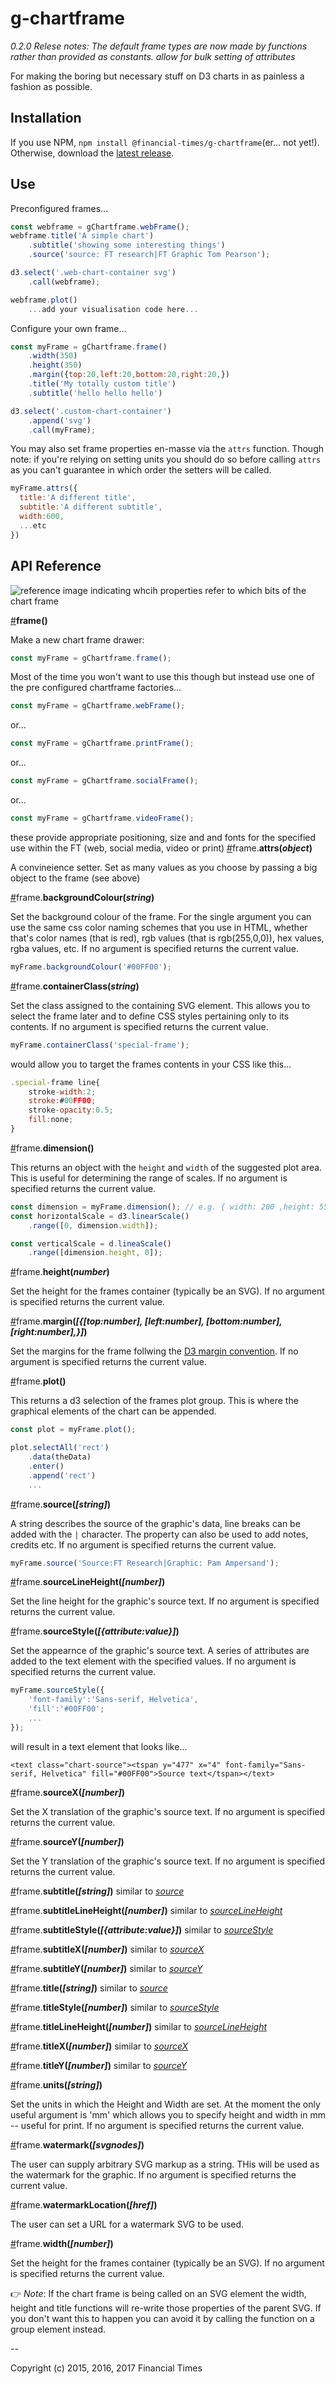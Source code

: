 # g-chartframe
_0.2.0 Relese notes: The default frame types are now made by functions rather than provided as constants._
_allow for bulk setting of attributes_


For making the boring but necessary stuff on D3 charts in as painless a fashion as possible.

## Installation

If you use NPM, `npm install @financial-times/g-chartframe`(er... not yet!). Otherwise, download the [latest release](https://github.com/ft-interactive/g-chartframe/releases/latest).

## Use

Preconfigured frames...

```js
const webframe = gChartframe.webFrame();
webframe.title('A simple chart')
	.subtitle('showing some interesting things')
	.source('source: FT research|FT Graphic Tom Pearson');

d3.select('.web-chart-container svg')
	.call(webframe);

webframe.plot()
	...add your visualisation code here...

```

Configure your own frame...
```js
const myFrame = gChartframe.frame()
	.width(350)
	.height(350)
	.margin({top:20,left:20,bottom:20,right:20,})
	.title('My totally custom title')
	.subtitle('hello hello hello')

d3.select('.custom-chart-container')
	.append('svg')
	.call(myFrame);
```

You may also set frame properties en-masse via the `attrs` function. Though note: if you're relying on setting units you should do so before calling `attrs` as you can't guarantee in which order the setters will be called. 

```js
myFrame.attrs({
  title:'A different title',
  subtitle:'A different subtitle',
  width:600,
  ...etc
})
```

## API Reference

![reference image indicating whcih properties refer to which bits of the chart frame](https://raw.githubusercontent.com/ft-interactive/g-chartframe/master/markup-frame.png)

<a id="frame-factory" href="#frame-factory">#</a>**frame()**

Make a new chart frame drawer:
```js
const myFrame = gChartframe.frame();
```

Most of the time you won't want to use this though but instead use one of the pre configured chartframe factories...
```js
const myFrame = gChartframe.webFrame();
```
or...
```js
const myFrame = gChartframe.printFrame();
```
or...
```js
const myFrame = gChartframe.socialFrame();
```
or...
```js
const myFrame = gChartframe.videoFrame();
```
these provide appropriate positioning, size and and fonts for the specified use within the FT (web, social media, video or print) 
<a id="frame-attrs" href="#frame-attrs">#</a>frame.**attrs(_object_)**

A convineience setter. Set as many values as you choose by passing a big object to the frame (see above)

<a id="frame-backgroundColour" href="#frame-backgroundColour">#</a>frame.**backgroundColour(_string_)**

Set the background colour of the frame. For the single argument you can use the same css color naming schemes that you use in HTML, whether that's color names (that is red), rgb values (that is rgb(255,0,0)), hex values, rgba values, etc. If no argument is specified returns the current value.

```js
myFrame.backgroundColour('#00FF00');
```

<a id="frame-containerClass" href="#frame-containerClass">#</a>frame.**containerClass(_string_)**

Set the class assigned to the containing SVG element. This allows you to select the frame later and to define CSS styles pertaining only to its contents. If no argument is specified returns the current value.

```js
myFrame.containerClass('special-frame');
```
would allow you to target the frames contents in your CSS like this...
```js
.special-frame line{
	stroke-width:2;
	stroke:#00FF00;
	stroke-opacity:0.5;
	fill:none;
}
```

<a id="frame-dimension" href="#frame-dimension">#</a>frame.**dimension()**

This returns an object with the `height` and `width` of the suggested plot area. This is useful for determining the range of scales.
If no argument is specified returns the current value.

```js
const dimension = myFrame.dimension(); // e.g. { width: 200 ,height: 550,}
const horizontalScale = d3.linearScale()
	.range([0, dimension.width]);

const verticalScale = d.lineaScale()
	.range([dimension.height, 0]);
```

<a id="frame-height" href="#frame-height">#</a>frame.**height(_number_)**

Set the height for the frames container (typically be an SVG).
If no argument is specified returns the current value.

<a id="frame-margin" href="#frame-margin">#</a>frame.**margin(_[{[top:number], [left:number], [bottom:number], [right:number],}]_)**

Set the margins for the frame follwing the <a href="https://bl.ocks.org/mbostock/3019563">D3 margin convention</a>.
If no argument is specified returns the current value.

<a id="frame-plot" href="#frame-plot">#</a>frame.**plot()**

This returns a d3 selection of the frames plot group. This is where the graphical elements of the chart can be appended.

```js
const plot = myFrame.plot();

plot.selectAll('rect')
	.data(theData)
	.enter()
	.append('rect')
	...

```

<a id="frame-source" href="#frame-source">#</a>frame.**source(_[string]_)**

A string describes the source of the graphic's data, line breaks can be added with the `|` character. The property can also be used to add notes, credits etc. If no argument is specified returns the current value.

```js
myFrame.source('Source:FT Research|Graphic: Pam Ampersand');

```

<a id="frame-sourceLineHeight" href="#frame-sourceLineHeight">#</a>frame.**sourceLineHeight(_[number]_)**

Set the line height for the graphic's source text. If no argument is specified returns the current value.

<a id="frame-sourceStyle" href="#frame-sourceStyle">#</a>frame.**sourceStyle(_[{attribute:value}]_)**

Set the appearnce of the graphic's source text. A series of attributes are added to the text element with the specified values. If no argument is specified returns the current value.

```js
myFrame.sourceStyle({
	'font-family':'Sans-serif, Helvetica',
	'fill':'#00FF00';
	...
});
```

will result in a text element that looks like...

```
<text class="chart-source"><tspan y="477" x="4" font-family="Sans-serif, Helvetica" fill="#00FF00">Source text</tspan></text>
```

<a id="frame-sourceX" href="#frame-sourceX">#</a>frame.**sourceX(_[number]_)**

Set the X translation of the graphic's source text. If no argument is specified returns the current value.

<a id="frame-sourceY" href="#frame-sourceY">#</a>frame.**sourceY(_[number]_)**

Set the Y translation of the graphic's source text. If no argument is specified returns the current value.

<a id="frame-subtitle" href="#frame-subtitle">#</a>frame.**subtitle(_[string]_)** similar to <a href="#frame-source">_source_</a>

<a id="frame-subtitleLineHeight" href="#frame-subtitleLineHeight">#</a>frame.**subtitleLineHeight(_[number]_)** similar to <a href="#frame-sourceLineHeight">_sourceLineHeight_</a>

<a id="frame-subtitleStyle" href="#frame-subtitleStyle">#</a>frame.**subtitleStyle(_[{attribute:value}]_)** similar to <a href="#frame-sourceStyle">_sourceStyle_</a>

<a id="frame-subtitleX" href="#frame-subtitleX">#</a>frame.**subtitleX(_[number]_)** similar to <a href="#frame-sourceLineX">_sourceX_</a>

<a id="frame-subtitleY" href="#frame-subtitleY">#</a>frame.**subtitleY(_[number]_)** similar to <a href="#frame-sourceY">_sourceY_</a>

<a id="frame-title" href="#frame-title">#</a>frame.**title(_[string]_)** similar to <a href="#frame-source">_source_</a>

<a id="frame-titleStyle" href="#frame-titleStyle">#</a>frame.**titleStyle(_[number]_)** similar to <a href="#frame-sourceStyle">_sourceStyle_</a>

<a id="frame-titleLineHeight" href="#frame-titleLineHeight">#</a>frame.**titleLineHeight(_[number]_)** similar to <a href="#frame-sourceLineHeight">_sourceLineHeight_</a>

<a id="frame-titleX" href="#frame-titleX">#</a>frame.**titleX(_[number]_)** similar to <a href="#frame-sourceLineX">_sourceX_</a>

<a id="frame-titleY" href="#frame-titleY">#</a>frame.**titleY(_[number]_)** similar to <a href="#frame-sourceY">_sourceY_</a>

<a id="frame-units" href="#frame-units">#</a>frame.**units(_[string]_)**

Set the units in which the Height and Width are set. At the moment the only useful argument is 'mm' which allows you to specify height and width in mm -- useful for print. If no argument is specified returns the current value.

<a id="frame-watermark" href="#frame-watermark">#</a>frame.**watermark(_[svgnodes]_)**

The user can supply arbitrary SVG markup as a string. THis will be used as the watermark for the graphic. If no argument is specified returns the current value.

<a id="frame-watermarkLocation" href="#frame-watermarkLocation">#</a>frame.**watermarkLocation(_[href]_)** 

The user can set a URL for a watermark SVG to be used.

<a id="frame-width" href="#frame-width">#</a>frame.**width(_[number]_)**


Set the height for the frames container (typically be an SVG).
If no argument is specified returns the current value.


👉 _Note_: If the chart frame is being called on an SVG element the width, height and title functions will re-write those properties of the parent SVG. If you don't want this to happen you can avoid it by calling the function on a group element instead.

--

Copyright (c) 2015, 2016, 2017 Financial Times
